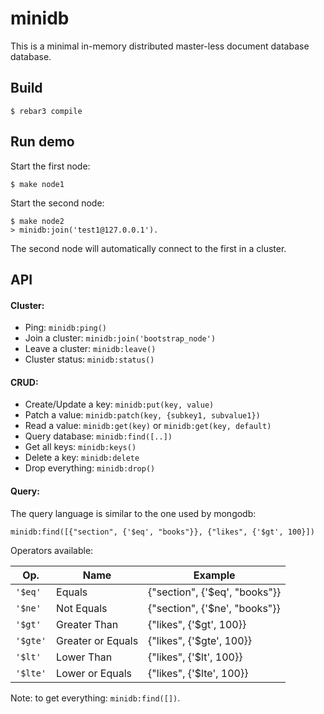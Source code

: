 minidb
==============

This is a minimal in-memory distributed master-less document database database.

Build
-----

    $ rebar3 compile

Run demo
--------

Start the first node:

    $ make node1

Start the second node:

    $ make node2
    > minidb:join('test1@127.0.0.1').

The second node will automatically connect to the first in a cluster.

API
---

#### Cluster:

- Ping: `minidb:ping()`
- Join a cluster: `minidb:join('bootstrap_node')`
- Leave a cluster: `minidb:leave()`
- Cluster status: `minidb:status()`

#### CRUD:

- Create/Update a key: `minidb:put(key, value)`
- Patch a value: `minidb:patch(key, {subkey1, subvalue1})`
- Read a value: `minidb:get(key)` or `minidb:get(key, default)`
- Query database: `minidb:find([..])`
- Get all keys: `minidb:keys()`
- Delete a key: `minidb:delete`
- Drop everything: `minidb:drop()`

#### Query:

The query language is similar to the one used by mongodb:

`minidb:find([{"section", {'$eq', "books"}}, {"likes", {'$gt', 100}])`

Operators available:

Op.           | Name              | Example
--------------|-------------------|------------------------------------------
`'$eq'`       | Equals            | {"section", {'$eq', "books"}}
`'$ne'`       | Not Equals        | {"section", {'$ne', "books"}}
`'$gt'`       | Greater Than      | {"likes", {'$gt', 100}}
`'$gte'`      | Greater or Equals | {"likes", {'$gte', 100}}
`'$lt'`       | Lower Than        | {"likes", {'$lt', 100}}
`'$lte'`      | Lower or Equals   | {"likes", {'$lte', 100}}

Note: to get everything: `minidb:find([])`.
